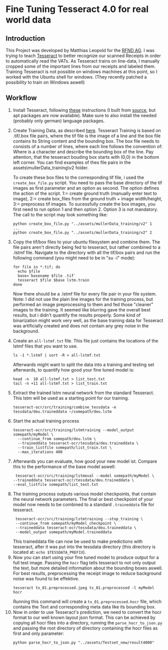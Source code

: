 # Fine Tuning Tesseract 4.0 for real world data
## Introduction
This Project was developed by Matthias Leopold for the [RFND AG](http://rfnd.com/).
I was trying to teach [Tesseract](https://github.com/tesseract-ocr/tesseract) to better recognize our scanned Receipts in order to automatically read the VATs.
As Tesseract trains on line-data, I manually cropped some of the important lines from our receipts and labeled them.
Training Tesseract is not possible on windows machines at this point, so I worked with the Ubuntu shell for windows. (They recently patched a possibility to train on Windows aswell)

## Workflow
1) Install Tesseract, following [these](https://github.com/tesseract-ocr/tesseract/wiki/Compiling) instructions (I built from [source](https://github.com/tesseract-ocr/tesseract/wiki/Compiling-%E2%80%93-GitInstallation), but apt packages are now available). Make sure to also install the needed (probably only german) language packages.
2) Create Training Data, as described [here](https://github.com/tesseract-ocr/tesseract/wiki/TrainingTesseract-4.00#building-the-training-tools). Tesseract Training is based on <name>.tif/<name>.box file pairs, where the tif file is the image of a line and the box file contains its String content and the bounding box. The box file needs to consists of a number of lines, where each line follows the convention of:
    <symbol> <left> <bottom> <right> <top> <page>
Where <symbol> is a character and <left><bottom><right><top> describe the bounding box of the line. Pay attention, that the tesseract bouding box starts with (0,0) in the bottom left corner. You can find examples of thes file pairs in the assets\mullerData_training\v2 folder. 

    To create these box files to the corresponding tif file, i used the `create_box_file.py` script. You need to pass the base directory of the tif images as first parameter and an option as second. The option defines the action of the script. 1:= create ground truth (manually enter text to image), 2:= create box_files from the ground truth + image width/height, 3:= preprocess tif images. To sucessfully create the box images, you first need to run option 1 and then option 2. Option 3 is not mandatory. The call to the script may look something like:
    ```
    python create_box_file.py "../assets/mullerData_training/v2" 1
    ...
    python create_box_file.py "../assets/mullerData_training/v2" 2
    ```
3. Copy the tif/box files to your ubuntu filesystem and combine them. The file pairs aren't directly being fed to tesseract, but rather combined to a .lstmf file. Navigate to the directory with all the tif/box pairs and run the following command (you might need to be in "su -i" mode):
    ```
    for file in *.tif; do
      echo $file
      base=`basename $file .tif`
      tesseract $file $base lstm.train
    done
    ```
    Now there should be a .lstmf file for every file pair in your file system. 
    Note: I did not use the plain line images for the training process, but performed an image preprocessing to them and fed those "cleaner" images to the training. It seemed like blurring gave the overall best results, but i didn't quantify the results properly. Some kind of binarization might work very well, as the base training data for Tesseract was artificially created and does not contain any grey noise in the background.
4) Create an `all-lstmf.txt` file. This file just contains the locations of the lstmf files that you want to use.
    ```
    ls -1 *.lstmf | sort -R > all-lstmf.txt
    ```
    Afterwards might want to split the data into a training and testing set afterwards, to quantify how good your fine tuned model is:
    ```
    head -n  10 all-lstmf.txt > list_test.txt
    tail -n +11 all-lstmf.txt > list_train.txt
    ```
5) Extract the trained lstm neural network from the standard Tesseract. This lstm will be used as a starting point for our training.
    ```
    tesseract-ocr/src/training/combine_tessdata -e tessdata/deu.traineddata ~/somepath/deu.lstm
    ```
6) Start the actual training process
    ```
    tesseract-ocr/src/training/lstmtraining --model_output somepath/myModel \
      --continue_from somepath/deu.lstm \
      --traineddata tesseract-ocr/tessdata/deu.traineddata \
      --train_listfile somepath/list_train.txt \
      --max_iterations 400
    ```
7) Afterwards you can evaluate, how good your new model ist. Compare this to the performance of the base model aswell:
    ```
     tesseract-ocr/src/training/lstmeval --model somepath/myModel \
    --traineddata tesseract-ocr/tessdata/deu.traineddata \
    --eval_listfile somepath/list_test.txt
    ```
8) The training process outputs various model checkpoints, that contain the neural network parameters. The final or best checkpoint of your model now needs to be combined to a standard `.traineddata` file for tesseract. 
    ```
     tesseract-ocr/src/training/lstmtraining --stop_training \
     --continue_from somepath/myModel_checkpoint \
     --traineddata tesseract-ocr/tessdata/deu.traineddata \
     --model_output somepath/myModel.traineddata
     ```
     This traineddata file can now be used to make predictions with tesseract, after it was put into the tessdata directory (this directory is located at: `echo $TESSDATA_PREFIX`).
9) Now you can start using your fine tuned model to produce output for a full test image. Passing the  `hocr` flag tells tesseract to not only output the text, but more detailed information about the bounding boxes aswell. For best results, preprocessing the receipt image to reduce background noise was found to be effektive.
    ```
    tesseract tx_01.preprocessed.jpeg tx_01.preprocessed -l myModel hocr
    ```
    Running this command will create a `tx_01.preprocessed.hocr` file, which contains the Text and corresponding meta data like its bounding box. 
10) Now in order to use Tesseract's prediction, we need to convert the hocr format to our well known layout json format. This can be achieved by copying all hocr files into a directory, running the `parse_hocr_to_json.py` and passing the root directory of directory containing the hocr files as first and only parameter:
    ```
    python parse_hocr_to_json.py "../assets/Testset_new/result4000"
    ```
